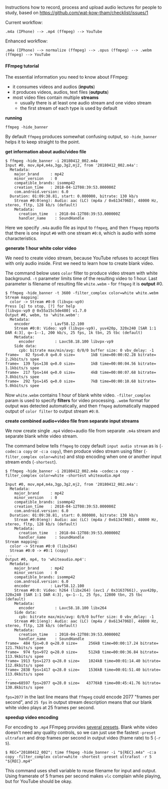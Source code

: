 Instructions how to record, process and upload audio lectures
for people to study, based on
https://github.com/wat-kow-tham/checklist/issues/1

Current workflow:

    .m4a (IPhone) --> .mp4 (ffmpeg) --> YouTube

Enhanced workflow:

    .m4a (IPhone) --> normalize (ffmpeg) --> .opus (ffmpeg) --> .webm (ffmpeg) --> YouTube

#### FFmpeg tutorial

The essential information you need to know about FFmpeg:

* it consumes videos and audios (**inputs**)
* it produces videos, audios, text files (**outputs**)
* most video files contain multiple **streams**
  * usually there is at least one audio stream and one video stream
  * the first stream of each type is used by default

**running**

    ffmpeg -hide_banner
    
By default `ffmpeg` produces somewhat confusing output, so `-hide_banner`
helps it to keep straight to the point.

**get information about audio/video file**
```
$ ffmpeg -hide_banner -i 20180412_002.m4a
Input #0, mov,mp4,m4a,3gp,3g2,mj2, from '20180412_002.m4a':
  Metadata:
    major_brand     : mp42
    minor_version   : 0
    compatible_brands: isommp42
    creation_time   : 2018-04-12T08:39:53.000000Z
    com.android.version: 6.0
  Duration: 01:09:38.81, start: 0.000000, bitrate: 130 kb/s
    Stream #0:0(eng): Audio: aac (LC) (mp4a / 0x6134706D), 48000 Hz, stereo, fltp, 128 kb/s (default)
    Metadata:
      creation_time   : 2018-04-12T08:39:53.000000Z
      handler_name    : SoundHandle
```
Here we specify `.m4a` audio file as input to `ffmpeg`, and then
`ffmpeg` reports that there is one input `#0` with one stream `#0:0`,
which is audio with some characteristics.

**generate 1 hour white color video**

We need to create video stream, because YouTube refuses to accept files with
only audio inside. First we need to learn how to create blank video.

The command below uses `color` filter to produce video stream with white
background. `-t` parameter limits time of the resulting video to 1 hour.
Last parameter is filename of resulting file `white.webm` - for `ffmpeg` it
is **output** #0.

```
$ ffmpeg -hide_banner -t 3600 -filter_complex color=white white.webm
Stream mapping:
  color -> Stream #0:0 (libvpx-vp9)
Press [q] to stop, [?] for help
[libvpx-vp9 @ 0x55a15c5de480] v1.7.0
Output #0, webm, to 'white.webm':
  Metadata:
    encoder         : Lavf58.12.100
    Stream #0:0: Video: vp9 (libvpx-vp9), yuv420p, 320x240 [SAR 1:1 DAR 4:3], q=-1--1, 200 kb/s, 25 fps, 1k tbn, 25 tbc (default)
    Metadata:
      encoder         : Lavc58.18.100 libvpx-vp9
    Side data:
      cpb: bitrate max/min/avg: 0/0/0 buffer size: 0 vbv_delay: -1
frame=   82 fps=0.0 q=0.0 size=       1kB time=00:00:02.28 bitrate=   2.2kbits/s spee
frame=  139 fps=138 q=0.0 size=       1kB time=00:00:04.56 bitrate=   1.1kbits/s spee
frame=  217 fps=144 q=0.0 size=       4kB time=00:00:07.68 bitrate=   3.8kbits/s spee
frame=  292 fps=145 q=0.0 size=       7kB time=00:00:10.68 bitrate=   5.0kbits/s spee  
```
Now `white.webm` contains 1 hour of blank white video. `-filter_complex`
param is used to specify **filters** for video processing. `.webm` format
for output was detected automatically, and then `ffmpeg` automatically
mapped output of `color filter` to output stream `#0:0`.

**create combined audio+video file from separate input streams**

We now create single `.mp4` video+audio file from separate `.m4a` stream and
separate blank white video stream.

The command below tells `ffmpeg` to copy default `input audio stream` as is
(`-codec:a copy` or `-c:a copy`), then produce video stream using filter
(`-filter_complex color=white`) and stop encoding when one or another input
stream ends (`-shortest`).

```
$ ffmpeg -hide_banner -i 20180412_002.m4a -codec:a copy -filter_complex color=white -shortest whiteaudio.mp4

Input #0, mov,mp4,m4a,3gp,3g2,mj2, from '20180412_002.m4a':
  Metadata:
    major_brand     : mp42
    minor_version   : 0
    compatible_brands: isommp42
    creation_time   : 2018-04-12T08:39:53.000000Z
    com.android.version: 6.0
  Duration: 01:09:38.81, start: 0.000000, bitrate: 130 kb/s
    Stream #0:0(eng): Audio: aac (LC) (mp4a / 0x6134706D), 48000 Hz, stereo, fltp, 128 kb/s (default)
    Metadata:
      creation_time   : 2018-04-12T08:39:53.000000Z
      handler_name    : SoundHandle
Stream mapping:
  color -> Stream #0:0 (libx264)
  Stream #0:0 -> #0:1 (copy)
...
Output #0, mp4, to 'whiteaudio.mp4':
  Metadata:
    major_brand     : mp42
    minor_version   : 0
    compatible_brands: isommp42
    com.android.version: 6.0
    encoder         : Lavf58.12.100
    Stream #0:0: Video: h264 (libx264) (avc1 / 0x31637661), yuv420p, 320x240 [SAR 1:1 DAR 4:3], q=-1--1, 25 fps, 12800 tbn, 25 tbc (default)
    Metadata:
      encoder         : Lavc58.18.100 libx264
    Side data:
      cpb: bitrate max/min/avg: 0/0/0 buffer size: 0 vbv_delay: -1
    Stream #0:1(eng): Audio: aac (LC) (mp4a / 0x6134706D), 48000 Hz, stereo, fltp, 128 kb/s (default)
    Metadata:
      creation_time   : 2018-04-12T08:39:53.000000Z
      handler_name    : SoundHandle
frame=  484 fps=0.0 q=28.0 size=     256kB time=00:00:17.24 bitrate= 121.7kbits/s spee
frame=  974 fps=972 q=28.0 size=     512kB time=00:00:36.84 bitrate= 113.9kbits/s spee
frame= 1913 fps=1273 q=28.0 size=    1024kB time=00:01:14.40 bitrate= 112.8kbits/s spee
frame= 2838 fps=1417 q=28.0 size=    1536kB time=00:01:51.40 bitrate= 113.0kbits/s spee
...
frame=68597 fps=2077 q=28.0 size=   43776kB time=00:45:41.76 bitrate= 130.8kbits/s spee
```
`fps=2077` in the last line means that `ffmpeg` could encode 2077 "frames per second",
and `25 fps` in output stream description means that our blank white video plays at 25
frames per second.

**speedup video encoding**

For encoding to `.mp4` FFmpeg provides [several presets](https://trac.ffmpeg.org/wiki/Encode/H.264#Preset).
Blank white video doesn't need any quality controls, so we can just use the fastest
`-preset ultrafast` and drop frames per second in output video (frame rate) to 5 (`-r 5`).

    $ REC="20180412_002"; time ffmpeg -hide_banner -i "${REC}.m4a" -c:a copy -filter_complex color=white -shortest -preset ultrafast -r 5 "${REC}.mp4"

This command uses shell variable to reuse filename for input and output. Using framerate
of 5 frames per second makes `vlc` complain while playing, but for YouTube should be okay.
